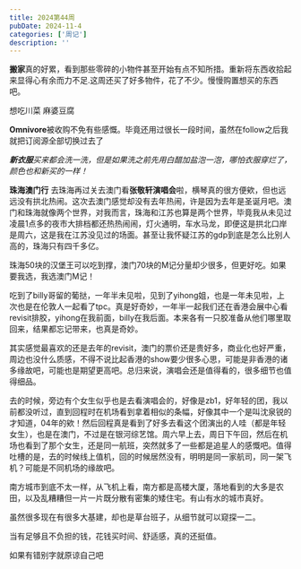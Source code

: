```yaml
---
title: 2024第44周
pubDate: 2024-11-4
categories: ['周记']
description: ''
---
```


**搬家**真的好累，看到那些零碎的小物件甚至开始有点不知所措。重新将东西收拾起来显得心有余而力不足.这周还买了好多物件，花了不少。慢慢购置想买的东西吧。

想吃川菜 麻婆豆腐

**Omnivore**被收购不免有些感慨。毕竟还用过很长一段时间，虽然在follow之后我就把订阅源全部切换过去了

***新衣服**买来都会洗一洗，但是如果洗之前先用白醋加盐泡一泡，哪怕衣服穿烂了，颜色也和新买的一样！*

**珠海澳门行**
去珠海再过关去澳门看**张敬轩演唱会**啦，横琴真的很方便欸，但也远远没有拱北热闹。这次去澳门感觉却没有去年热闹，许是因为去年是圣诞月吧。澳门和珠海就像两个世界，对我而言，珠海和江苏也算是两个世界，毕竟我从未见过凌晨1点多的夜市大排档都还热热闹闹，灯火通明，车水马龙，即便这是拱北口岸是周六，这是我在江苏没见过的场面。甚至让我怀疑江苏的gdp到底是怎么比别人高的，珠海只有四千多亿。

珠海50块的汉堡王可以吃到撑，澳门70块的M记分量却少很多，但更好吃。如果要我选，我选澳门M记！

吃到了billy哥留的葡挞，一年半未见啦，见到了yihong姐，也是一年未见啦，上次也是在伦敦人一起看了tpc。真是好奇妙，一年半一起我们还在香港会展中心看revisit排胶，yihong在我前面，billy在我后面。本来各有一只胶准备从他们哪里取回来，结果都忘记带来，也真是奇妙。

其实感觉最喜欢的还是去年的revisit，澳门的票价还是贵好多，商业化也好严重，周边也没什么质感，不得不说比起香港的show要少很多心思，可能是非香港的诸多缘故吧，可能也是期望更高吧。总归来说，演唱会还是值得看的，很多细节也值得细品。

去的时候，旁边有个女生似乎也是去看演唱会的，好像是zb1，好年轻的团，我以前都没听过，直到回程时在机场看到拿着相似的条幅，好像其中一个是叫沈泉锐的才知道，04年的欸！然后回程真是看到了好多去看这个团演出的人哇（都是年轻女生），也是在澳门，不过是在银河综艺馆。周六早上去，周日下午回，然后在机场也看到了那个女生，还是同一航班，突然就多了一些都是追星人的感慨吧。值得吐槽的是，去的时候线上值机，回的时候居然没有，明明是同一家航司，同一架飞机？可能是不同机场的缘故吧。

南方城市到底不太一样，从飞机上看，南方都是高楼大厦，落地看到的大多是农田，以及乱糟糟但一片一片既分散有密集的矮住宅。有山有水的城市真好。

虽然很多现在有很多大基建，却也是草台班子，从细节就可以窥探一二。

当有足够且不负担的钱，花钱买时间、舒适感，真的还挺值。


如果有错别字就原谅自己吧